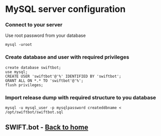 # MySQL server configuration

### Connect to your server

Use root password from your database

```shell script
mysql -uroot
```

### Create database and user with required privileges

```mysql
create database swiftbot;
use mysql; 
CREATE USER 'swiftbot'@'%' IDENTIFIED BY 'swiftbot'; 
GRANT ALL ON *.* TO 'swiftbot'@'%'; 
flush privileges;
```

### Import release dump with required structure to you database
```shell script
mysql -u mysql_user -p mysqlpassword createddbname < /opt/swiftbot/swiftbot.sql
```

## SWIFT.bot - [Back to home](HomePage.md)